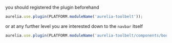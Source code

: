 
you should registered the plugin beforehand

```js
aurelia.use.plugin(PLATFORM.moduleName('aurelia-toolbelt'));
```
or at any further level you are interested down to the ```navbar``` itself
```js
aurelia.use.plugin(PLATFORM.moduleName('aurelia-toolbelt/components/bootstrap/navbar'));
```
